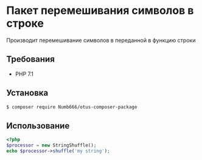 # Пакет перемешивания символов в строке

Производит перемешивание символов в переданной в функцию строки

## Требования

- PHP 7.1

## Установка

```bash
$ composer require Numb666/otus-composer-package
```

## Использование

```php
<?php
$processor = new StringShuffle();
echo $processor->shuffle('my string');
```

